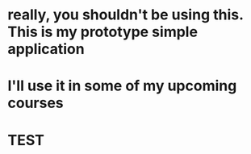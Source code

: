 # really, you shouldn't be using this. This is my prototype simple application
# I'll use it in some of my upcoming courses
# TEST
